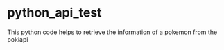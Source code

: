 # python_api_test
This python code helps to retrieve the information of a pokemon from the pokiapi 
